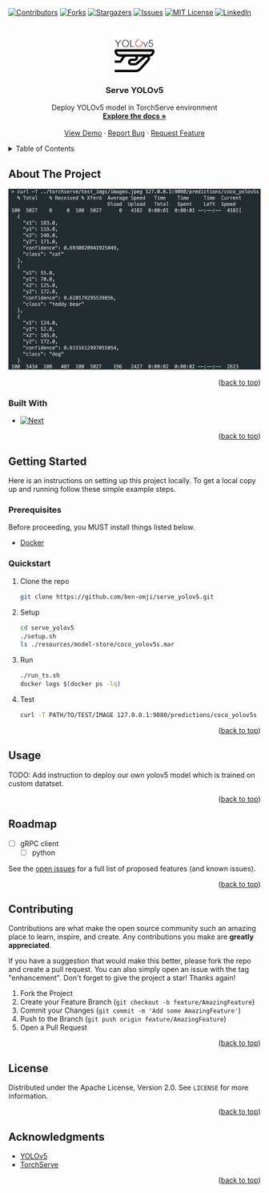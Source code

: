 <!-- Improved compatibility of back to top link: See: https://github.com/othneildrew/Best-README-Template/pull/73 -->
<a name="readme-top"></a>
<!--
*** Thanks for checking out the Best-README-Template. If you have a suggestion
*** that would make this better, please fork the repo and create a pull request
*** or simply open an issue with the tag "enhancement".
*** Don't forget to give the project a star!
*** Thanks again! Now go create something AMAZING! :D
-->



<!-- PROJECT SHIELDS -->
<!--
*** I'm using markdown "reference style" links for readability.
*** Reference links are enclosed in brackets [ ] instead of parentheses ( ).
*** See the bottom of this document for the declaration of the reference variables
*** for contributors-url, forks-url, etc. This is an optional, concise syntax you may use.
*** https://www.markdownguide.org/basic-syntax/#reference-style-links
-->
[![Contributors][contributors-shield]][contributors-url]
[![Forks][forks-shield]][forks-url]
[![Stargazers][stars-shield]][stars-url]
[![Issues][issues-shield]][issues-url]
[![MIT License][license-shield]][license-url]
[![LinkedIn][linkedin-shield]][linkedin-url]



<!-- PROJECT LOGO -->
<br />
<div align="center">
  <a href="https://github.com/ben-omji/serve_yolov5">
    <img src="images/logo.png" alt="Logo" width="80" height="80">
  </a>

<h3 align="center">Serve YOLOv5</h3>

  <p align="center">
    Deploy YOLOv5 model in TorchServe environment
    <br />
    <a href="https://github.com/ben-omji/serve_yolov5"><strong>Explore the docs »</strong></a>
    <br />
    <br />
    <a href="https://github.com/ben-omji/serve_yolov5">View Demo</a>
    ·
    <a href="https://github.com/ben-omji/serve_yolov5/issues">Report Bug</a>
    ·
    <a href="https://github.com/ben-omji/serve_yolov5/issues">Request Feature</a>
  </p>
</div>



<!-- TABLE OF CONTENTS -->
<details>
  <summary>Table of Contents</summary>
  <ol>
    <li>
      <a href="#about-the-project">About The Project</a>
      <ul>
        <li><a href="#built-with">Built With</a></li>
      </ul>
    </li>
    <li>
      <a href="#getting-started">Getting Started</a>
      <ul>
        <li><a href="#prerequisites">Prerequisites</a></li>
        <li><a href="#installation">Installation</a></li>
      </ul>
    </li>
    <li><a href="#usage">Usage</a></li>
    <li><a href="#roadmap">Roadmap</a></li>
    <li><a href="#contributing">Contributing</a></li>
    <li><a href="#license">License</a></li>
    <li><a href="#contact">Contact</a></li>
    <li><a href="#acknowledgments">Acknowledgments</a></li>
  </ol>
</details>



<!-- ABOUT THE PROJECT -->
## About The Project

[![Product Name Screen Shot][product-screenshot]](https://github.com/ben-omji/serve_yolov5/images/screenshot.png)

<p align="right">(<a href="#readme-top">back to top</a>)</p>



### Built With

* [![Next][Docker]][Docker-url]

<p align="right">(<a href="#readme-top">back to top</a>)</p>



<!-- GETTING STARTED -->
## Getting Started

Here is an instructions on setting up this project locally.
To get a local copy up and running follow these simple example steps.

### Prerequisites

Before proceeding, you MUST install things listed below.
* [Docker](https://docs.docker.com/engine/install/)

### Quickstart

1. Clone the repo
   ```sh
   git clone https://github.com/ben-omji/serve_yolov5.git
   ```
2. Setup
   ```sh
   cd serve_yolov5
   ./setup.sh
   ls ./resources/model-store/coco_yolov5s.mar
   ```
3. Run
   ```sh
   ./run_ts.sh
   docker logs $(docker ps -lq)
   ```
3. Test
   ```sh
   curl -T PATH/TO/TEST/IMAGE 127.0.0.1:9080/predictions/coco_yolov5s
   ```

<p align="right">(<a href="#readme-top">back to top</a>)</p>



<!-- USAGE EXAMPLES -->
## Usage

TODO: Add instruction to deploy our own yolov5 model which is trained on custom datatset.

<p align="right">(<a href="#readme-top">back to top</a>)</p>



<!-- ROADMAP -->
## Roadmap

- [ ] gRPC client
    - [ ] python

See the [open issues](https://github.com/ben-omji/serve_yolov5/issues) for a full list of proposed features (and known issues).

<p align="right">(<a href="#readme-top">back to top</a>)</p>



<!-- CONTRIBUTING -->
## Contributing

Contributions are what make the open source community such an amazing place to learn, inspire, and create. Any contributions you make are **greatly appreciated**.

If you have a suggestion that would make this better, please fork the repo and create a pull request. You can also simply open an issue with the tag "enhancement".
Don't forget to give the project a star! Thanks again!

1. Fork the Project
2. Create your Feature Branch (`git checkout -b feature/AmazingFeature`)
3. Commit your Changes (`git commit -m 'Add some AmazingFeature'`)
4. Push to the Branch (`git push origin feature/AmazingFeature`)
5. Open a Pull Request

<p align="right">(<a href="#readme-top">back to top</a>)</p>



<!-- LICENSE -->
## License

Distributed under the Apache License, Version 2.0. See `LICENSE` for more information.

<p align="right">(<a href="#readme-top">back to top</a>)</p>



<!-- ACKNOWLEDGMENTS -->
## Acknowledgments

* [YOLOv5](https://github.com/ultralytics/yolov5)
* [TorchServe](https://github.com/pytorch/serve)

<p align="right">(<a href="#readme-top">back to top</a>)</p>



<!-- MARKDOWN LINKS & IMAGES -->
<!-- https://www.markdownguide.org/basic-syntax/#reference-style-links -->
[contributors-shield]: https://img.shields.io/github/contributors/ben-omji/serve_yolov5.svg?style=for-the-badge
[contributors-url]: https://github.com/ben-omji/serve_yolov5/graphs/contributors
[forks-shield]: https://img.shields.io/github/forks/ben-omji/serve_yolov5.svg?style=for-the-badge
[forks-url]: https://github.com/ben-omji/serve_yolov5/network/members
[stars-shield]: https://img.shields.io/github/stars/ben-omji/serve_yolov5.svg?style=for-the-badge
[stars-url]: https://github.com/ben-omji/serve_yolov5/stargazers
[issues-shield]: https://img.shields.io/github/issues/ben-omji/serve_yolov5.svg?style=for-the-badge
[issues-url]: https://github.com/ben-omji/serve_yolov5/issues
[license-shield]: https://img.shields.io/github/license/ben-omji/serve_yolov5.svg?style=for-the-badge
[license-url]: https://github.com/ben-omji/serve_yolov5/blob/master/LICENSE.txt
[linkedin-shield]: https://img.shields.io/badge/-LinkedIn-black.svg?style=for-the-badge&logo=linkedin&colorB=555
[linkedin-url]: https://linkedin.com/in/beomjin-kim-368203143
[product-screenshot]: images/screenshot.png
[Docker]: https://img.shields.io/badge/docker-0db7ed?style=for-the-badge&logo=docker&logoColor=white
[Docker-url]: https://www.docker.com/
[React.js]: https://img.shields.io/badge/React-20232A?style=for-the-badge&logo=react&logoColor=61DAFB
[React-url]: https://reactjs.org/
[Vue.js]: https://img.shields.io/badge/Vue.js-35495E?style=for-the-badge&logo=vuedotjs&logoColor=4FC08D
[Vue-url]: https://vuejs.org/
[Angular.io]: https://img.shields.io/badge/Angular-DD0031?style=for-the-badge&logo=angular&logoColor=white
[Angular-url]: https://angular.io/
[Svelte.dev]: https://img.shields.io/badge/Svelte-4A4A55?style=for-the-badge&logo=svelte&logoColor=FF3E00
[Svelte-url]: https://svelte.dev/
[Laravel.com]: https://img.shields.io/badge/Laravel-FF2D20?style=for-the-badge&logo=laravel&logoColor=white
[Laravel-url]: https://laravel.com
[Bootstrap.com]: https://img.shields.io/badge/Bootstrap-563D7C?style=for-the-badge&logo=bootstrap&logoColor=white
[Bootstrap-url]: https://getbootstrap.com
[JQuery.com]: https://img.shields.io/badge/jQuery-0769AD?style=for-the-badge&logo=jquery&logoColor=white
[JQuery-url]: https://jquery.com 
